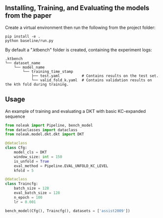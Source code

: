 ## Installing, Training, and Evaluating the models from the paper

Create a virtual environment then run the following from the project folder:
```console
pip install -e .
python baseline/run.py
```

By default a ".ktbench" folder is created, containing the experiment logs:

```
.ktbench
└── dataset_name
    └── model_name
        └── training_time_stamp
            ├── test.yaml          # Contains results on the test set.
            └── valid_fold_k.yaml  # Contains validation results on the kth fold during training.
```

## Usage
An example of training and evaluating a DKT with basic KC-expanded sequence
```python
from noleak import Pipeline, bench_model
from dataclasses import dataclass
from noleak.model.dkt.dkt import DKT

@dataclass
class Cfg:
    model_cls = DKT
    window_size: int = 150
    is_unfold = True
    eval_method = Pipeline.EVAL_UNFOLD_KC_LEVEL
    kfold = 5

@dataclass
class Traincfg:
    batch_size = 128
    eval_batch_size = 128
    n_epoch = 100
    lr = 0.001

bench_model(Cfg(), Traincfg(), datasets = ['assist2009'])

```

